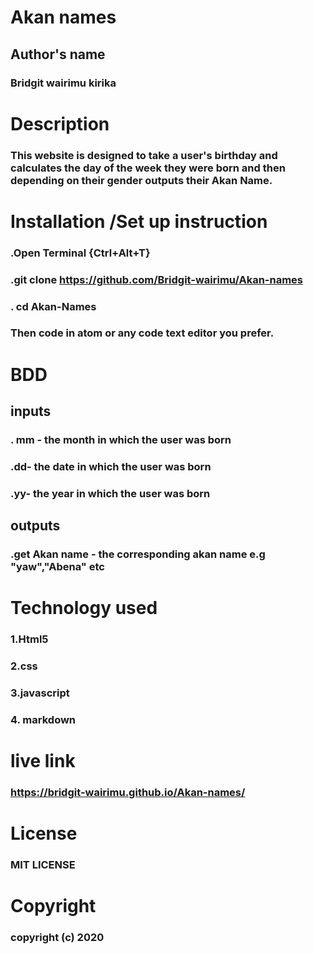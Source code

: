 # Akan names
## Author's name
### Bridgit wairimu kirika
# Description
### This website is designed to take a user's birthday and calculates the day of the week they were born and then depending on their gender outputs their Akan Name.
# Installation /Set up instruction
### .Open Terminal {Ctrl+Alt+T}
### .git clone https://github.com/Bridgit-wairimu/Akan-names

### . cd Akan-Names

### Then code in atom or any code text editor you prefer.

# BDD 
## inputs
### . mm - the month in which the user was born
### .dd- the date in which the user was born
### .yy- the year in which the user was born
## outputs
### .get Akan name - the corresponding akan name e.g "yaw","Abena" etc

# Technology used
### 1.Html5
### 2.css
### 3.javascript
### 4. markdown

# live link
### https://bridgit-wairimu.github.io/Akan-names/

# License
### MIT LICENSE

# Copyright
### copyright (c) 2020
